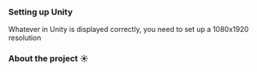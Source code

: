 ### Setting up Unity
Whatever in Unity is displayed correctly, you need to set up a 1080x1920 resolution

### About the project ☀

